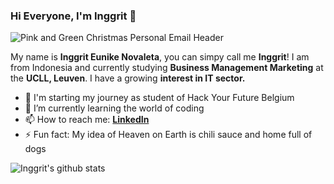 ### Hi Everyone, I'm Inggrit 👋

 ![Pink and Green Christmas Personal Email Header](https://user-images.githubusercontent.com/73132384/104963189-43319e80-59da-11eb-8b85-2ed37aaac2bf.png)

My name is **Inggrit Eunike Novaleta**, you can simpy call me **Inggrit**! I am from Indonesia and currently studying **Business Management Marketing** at the **UCLL, Leuven**. I have a growing **interest in IT sector.** 

- 🔭 I'm starting my journey as student of Hack Your Future Belgium 
- 🌱 I’m currently learning the world of coding
- 📫 How to reach me: **[LinkedIn](https://www.linkedin.com/in/inggritenovaleta/)**
- ⚡ Fun fact: My idea of Heaven on Earth is chili sauce and home full of dogs

![Inggrit's github stats](https://github-readme-stats.vercel.app/api?username=inggritenovaleta&show_icons=true&hide_border=true&theme=dracula)

